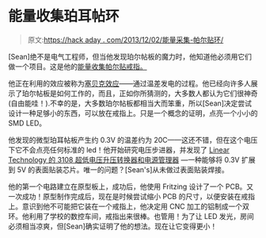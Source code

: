 # 能量收集珀耳帖环

> 原文:[https://hack aday . com/2013/12/02/能量采集-帕尔贴环/](https://hackaday.com/2013/12/02/energy-harvesting-peltier-ring/)

[Sean]绝不是电气工程师，但当他发现珀尔帖板的魔力时，他知道他必须用它们做一个项目。这是他的[能量收集帕尔贴戒指。](http://www.idlehandsproject.com/?p=115)

他正在利用的效应被称为[塞贝克效应](http://en.wikipedia.org/wiki/Thermoelectric_effect)——通过温差发电的过程。他已经向许多人展示了珀尔帖板是如何工作的，而且，正如你所猜测的，大多数人都认为它们很神奇(自由能哇！).不幸的是，大多数珀尔帖板都相当大而笨重，所以[Sean]决定尝试设计一种足够小的东西，可以放在戒指上。只是一个概念的证明，点亮一个小小的 SMD LED。

他发现的微型珀耳帖板产生约 0.3V 的温差约为 20C——这还不错，但在这个电压下它不会点亮任何标准的 led！他开始研究电压步进器，并发现了 [Linear Technology 的 3108 超低电压升压转换器和电源管理器](http://www.linear.com/product/LTC3108-1) —一种能够将 0.3V 扩展到 5V 的表面贴装芯片。唯一的问题？[Sean's]从未做过表面贴装焊接。

他的第一个电路建立在原型板上，成功后，他使用 Fritzing 设计了一个 PCB。又一次成功！原型制作完成后，现在是时候尝试缩小 PCB 的尺寸，以便安装在戒指上。意识到他不可能把它装在一个戒指上，他决定用 CNC 加工的铝制成一个双环。他利用了学校的数控车间，戒指出来很棒。也管用！为了让 LED 发光，房间必须相当凉爽，但[Sean]确实证明了他的想法。现在让它变得更小！